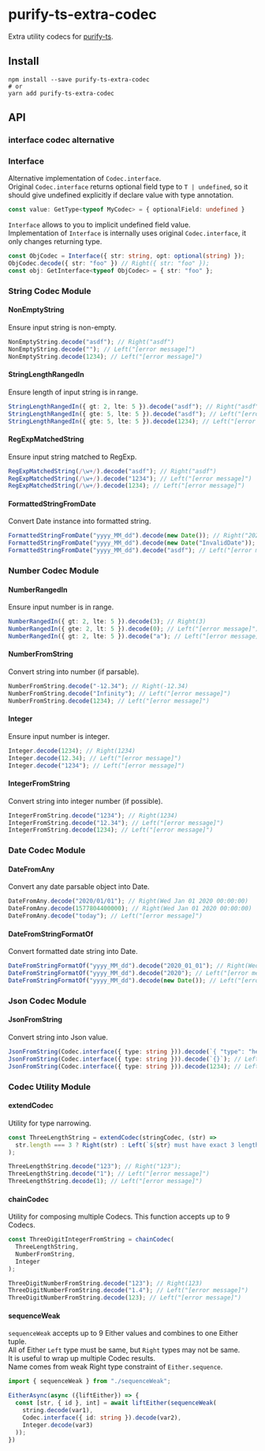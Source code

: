 # purify-ts-extra-codec

Extra utility codecs for [purify-ts](https://gigobyte.github.io/purify/).

## Install

```
npm install --save purify-ts-extra-codec
# or
yarn add purify-ts-extra-codec
```

## API

### interface codec alternative

### Interface

Alternative implementation of `Codec.interface`.  
Original `Codec.interface` returns optional field type to `T | undefined`, so it should give undefined explicitly if declare value with type annotation.

```typescript
const value: GetType<typeof MyCodec> = { optionalField: undefined }
```  

`Interface` allows to you to implicit undefined field value.  
Implementation of `Interface` is internally uses original `Codec.interface`, it only changes returning type.

```typescript
const ObjCodec = Interface({ str: string, opt: optional(string) });
ObjCodec.decode({ str: "foo" }) // Right({ str: "foo" });
const obj: GetInterface<typeof ObjCodec> = { str: "foo" };
```

### String Codec Module

#### NonEmptyString

Ensure input string is non-empty.

```typescript
NonEmptyString.decode("asdf"); // Right("asdf")
NonEmptyString.decode(""); // Left("[error message]")
NonEmptyString.decode(1234); // Left("[error message]")
```

#### StringLengthRangedIn

Ensure length of input string is in range.

```typescript
StringLengthRangedIn({ gt: 2, lte: 5 }).decode("asdf"); // Right("asdf")
StringLengthRangedIn({ gte: 5, lte: 5 }).decode("asdf"); // Left("[error message]")
StringLengthRangedIn({ gte: 5, lte: 5 }).decode(1234); // Left("[error message]")
```

#### RegExpMatchedString

Ensure input string matched to RegExp.

```typescript
RegExpMatchedString(/\w+/).decode("asdf"); // Right("asdf")
RegExpMatchedString(/\w+/).decode("1234"); // Left("[error message]")
RegExpMatchedString(/\w+/).decode(1234); // Left("[error message]")
```

#### FormattedStringFromDate

Convert Date instance into formatted string.

```typescript
FormattedStringFromDate("yyyy_MM_dd").decode(new Date()); // Right("2020_01_01")
FormattedStringFromDate("yyyy_MM_dd").decode(new Date("InvalidDate")); // Left("[error message]")
FormattedStringFromDate("yyyy_MM_dd").decode("asdf"); // Left("[error message]")
```

### Number Codec Module

#### NumberRangedIn

Ensure input number is in range.

```typescript
NumberRangedIn({ gt: 2, lte: 5 }).decode(3); // Right(3)
NumberRangedIn({ gte: 2, lt: 5 }).decode(0); // Left("[error message]")
NumberRangedIn({ gt: 2, lte: 5 }).decode("a"); // Left("[error message]")
```

#### NumberFromString

Convert string into number (if parsable).

```typescript
NumberFromString.decode("-12.34"); // Right(-12.34)
NumberFromString.decode("Infinity"); // Left("[error message]")
NumberFromString.decode(1234); // Left("[error message]")
```

#### Integer

Ensure input number is integer.

```typescript
Integer.decode(1234); // Right(1234)
Integer.decode(12.34); // Left("[error message]")
Integer.decode("1234"); // Left("[error message]")
```

#### IntegerFromString

Convert string into integer number (if possible).

```typescript
IntegerFromString.decode("1234"); // Right(1234)
IntegerFromString.decode("12.34"); // Left("[error message]")
IntegerFromString.decode(1234); // Left("[error message]")
```

### Date Codec Module

#### DateFromAny

Convert any date parsable object into Date.

```typescript
DateFromAny.decode("2020/01/01"); // Right(Wed Jan 01 2020 00:00:00)
DateFromAny.decode(1577804400000); // Right(Wed Jan 01 2020 00:00:00)
DateFromAny.decode("today"); // Left("[error message]")
```

#### DateFromStringFormatOf

Convert formatted date string into Date.

```typescript
DateFromStringFormatOf("yyyy_MM_dd").decode("2020_01_01"); // Right(Wed Jan 01 2020 00:00:00)
DateFromStringFormatOf("yyyy_MM_dd").decode("2020"); // Left("[error message]")
DateFromStringFormatOf("yyyy_MM_dd").decode(new Date()); // Left("[error message]")
```

### Json Codec Module

#### JsonFromString

Convert string into Json value.

```typescript
JsonFromString(Codec.interface({ type: string })).decode(`{ "type": "hello" }`); // Right({ type: "hello" })
JsonFromString(Codec.interface({ type: string })).decode(`{}`); // Left("[error message]")
JsonFromString(Codec.interface({ type: string })).decode(1234); // Left("[error message]")
```

### Codec Utility Module

#### extendCodec

Utility for type narrowing.

```typescript
const ThreeLengthString = extendCodec(stringCodec, (str) =>
  str.length === 3 ? Right(str) : Left(`${str} must have exact 3 length`)
);

ThreeLengthString.decode("123"); // Right("123");
ThreeLengthString.decode("1"); // Left("[error message]")
ThreeLengthString.decode(1); // Left("[error message]")
```

#### chainCodec

Utility for composing multiple Codecs.
This function accepts up to 9 Codecs.

```typescript
const ThreeDigitIntegerFromString = chainCodec(
  ThreeLengthString,
  NumberFromString,
  Integer
);

ThreeDigitNumberFromString.decode("123"); // Right(123)
ThreeDigitNumberFromString.decode("1.4"); // Left("[error message]")
ThreeDigitNumberFromString.decode(123); // Left("[error message]")
```

#### sequenceWeak

`sequenceWeak` accepts up to 9 Either values and combines to one Either tuple.  
All of Either `Left` type must be same, but `Right` types may not be same.  
It is useful to wrap up multiple Codec results.  
Name comes from weak Right type constraint of `Either.sequence`.

```typescript
import { sequenceWeak } from "./sequenceWeak";

EitherAsync(async ({liftEither}) => {
  const [str, { id }, int] = await liftEither(sequenceWeak(
    string.decode(var1),
    Codec.interface({ id: string }).decode(var2),
    Integer.decode(var3)
  ));
})
```
